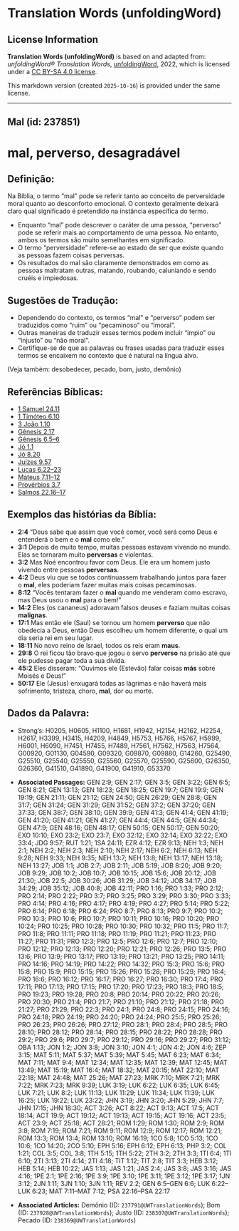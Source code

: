 # Translation Words (unfoldingWord)

## License Information

**Translation Words (unfoldingWord)** is based on and adapted from: _unfoldingWord® Translation Words_, [unfoldingWord](https://unfoldingword.org/utw), 2022, which is licensed under a [CC BY-SA 4.0 license](https://creativecommons.org/licenses/by-sa/4.0/legalcode.en).

This markdown version (created `2025-10-16`) is provided under the same license.



--------------------------------

## Mal (id: 237851)

mal, perverso, desagradável
===========================

Definição:
----------

Na Bíblia, o termo “mal” pode se referir tanto ao conceito de perversidade moral quanto ao desconforto emocional. O contexto geralmente deixará claro qual significado é pretendido na instância específica do termo.

* Enquanto “mal” pode descrever o caráter de uma pessoa, “perverso” pode se referir mais ao comportamento de uma pessoa. No entanto, ambos os termos são muito semelhantes em significado.
* O termo “perversidade” refere\-se ao estado de ser que existe quando as pessoas fazem coisas perversas.
* Os resultados do mal são claramente demonstrados em como as pessoas maltratam outras, matando, roubando, caluniando e sendo cruéis e impiedosas.

Sugestões de Tradução:
----------------------

* Dependendo do contexto, os termos “mal” e “perverso” podem ser traduzidos como “ruim” ou “pecaminoso” ou “imoral”.
* Outras maneiras de traduzir esses termos podem incluir “ímpio” ou “injusto” ou “não moral”.
* Certifique\-se de que as palavras ou frases usadas para traduzir esses termos se encaixem no contexto que é natural na língua alvo.

(Veja também: desobedecer, pecado, bom, justo, demônio)

Referências Bíblicas:
---------------------

* [1 Samuel 24\.11](https://ref.ly/1Sam24:11)
* [1 Timóteo 6\.10](https://ref.ly/1Tim6:10)
* [3 João 1\.10](https://ref.ly/3John1:10)
* [Gênesis 2\.17](https://ref.ly/Gen2:17)
* [Gênesis 6\.5–6](https://ref.ly/Gen6:5-Gen6:6)
* [Jó 1\.1](https://ref.ly/Job1:1)
* [Jó 8\.20](https://ref.ly/Job8:20)
* [Juízes 9\.57](https://ref.ly/Judg9:57)
* [Lucas 6\.22–23](https://ref.ly/Luke6:22-Luke6:23)
* [Mateus 7\.11–12](https://ref.ly/Matt7:11-Matt7:12)
* [Provérbios 3\.7](https://ref.ly/Prov3:7)
* [Salmos 22\.16–17](https://ref.ly/Ps22:16-Ps22:17)

Exemplos das histórias da Bíblia:
---------------------------------

* **2:4** “Deus sabe que assim que você comer, você será como Deus e entenderá o bem e o **mal** como ele.”
* **3:1** Depois de muito tempo, muitas pessoas estavam vivendo no mundo. Elas se tornaram muito **perversas** e violentas.
* **3:2** Mas Noé encontrou favor com Deus. Ele era um homem justo vivendo entre pessoas **perversas**.
* **4:2** Deus viu que se todos continuassem trabalhando juntos para fazer o **mal**, eles poderiam fazer muitas mais coisas pecaminosas.
* **8:12** “Vocês tentaram fazer o **mal** quando me venderam como escravo, mas Deus usou o **mal** para o bem!”
* **14:2** Eles (os cananeus) adoravam falsos deuses e faziam muitas coisas **malignas**.
* **17:1** Mas então ele (Saul) se tornou um homem **perverso** que não obedecia a Deus, então Deus escolheu um homem diferente, o qual um dia seria rei em seu lugar.
* **18:11** No novo reino de Israel, todos os reis eram **maus**.
* **29:8** O rei ficou tão bravo que jogou o servo **perverso** na prisão até que ele pudesse pagar toda a sua dívida.
* **45:2** Eles disseram: “Ouvimos ele (Estevão) falar coisas **más** sobre Moisés e Deus!”
* **50:17** Ele (Jesus) enxugará todas as lágrimas e não haverá mais sofrimento, tristeza, choro, **mal**, dor ou morte.

Dados da Palavra:
-----------------

* Strong’s: H0205, H0605, H1100, H1681, H1942, H2154, H2162, H2254, H2617, H3399, H3415, H4209, H4849, H5753, H5766, H5767, H5999, H6001, H6090, H7451, H7455, H7489, H7561, H7562, H7563, H7564, G00920, G01130, G04590, G09320, G09870, G09880, G14260, G25490, G25510, G25540, G25550, G25560, G25570, G25590, G25600, G26350, G26360, G41510, G41890, G41900, G41910, G53370

* **Associated Passages:** GEN 2:9; GEN 2:17; GEN 3:5; GEN 3:22; GEN 6:5; GEN 8:21; GEN 13:13; GEN 18:23; GEN 18:25; GEN 19:7; GEN 19:9; GEN 19:19; GEN 21:11; GEN 21:12; GEN 24:50; GEN 26:29; GEN 28:8; GEN 31:7; GEN 31:24; GEN 31:29; GEN 31:52; GEN 37:2; GEN 37:20; GEN 37:33; GEN 38:7; GEN 38:10; GEN 39:9; GEN 41:3; GEN 41:4; GEN 41:19; GEN 41:20; GEN 41:21; GEN 41:27; GEN 44:4; GEN 44:5; GEN 44:34; GEN 47:9; GEN 48:16; GEN 48:17; GEN 50:15; GEN 50:17; GEN 50:20; EXO 10:10; EXO 23:2; EXO 23:7; EXO 32:12; EXO 32:14; EXO 32:22; EXO 33:4; JDG 9:57; RUT 1:21; 1SA 24:11; EZR 4:12; EZR 9:13; NEH 1:3; NEH 2:1; NEH 2:2; NEH 2:3; NEH 2:10; NEH 2:17; NEH 6:2; NEH 6:13; NEH 9:28; NEH 9:33; NEH 9:35; NEH 13:7; NEH 13:8; NEH 13:17; NEH 13:18; NEH 13:27; JOB 1:1; JOB 2:7; JOB 2:11; JOB 5:19; JOB 8:20; JOB 9:20; JOB 9:29; JOB 10:2; JOB 10:7; JOB 10:15; JOB 15:6; JOB 20:12; JOB 21:30; JOB 22:5; JOB 30:26; JOB 31:29; JOB 34:12; JOB 34:17; JOB 34:29; JOB 35:12; JOB 40:8; JOB 42:11; PRO 1:16; PRO 1:33; PRO 2:12; PRO 2:14; PRO 2:22; PRO 3:7; PRO 3:25; PRO 3:29; PRO 3:30; PRO 3:33; PRO 4:14; PRO 4:16; PRO 4:17; PRO 4:19; PRO 4:27; PRO 5:14; PRO 5:22; PRO 6:14; PRO 6:18; PRO 6:24; PRO 8:7; PRO 8:13; PRO 9:7; PRO 10:2; PRO 10:3; PRO 10:6; PRO 10:7; PRO 10:11; PRO 10:16; PRO 10:20; PRO 10:24; PRO 10:25; PRO 10:28; PRO 10:30; PRO 10:32; PRO 11:5; PRO 11:7; PRO 11:8; PRO 11:11; PRO 11:18; PRO 11:19; PRO 11:21; PRO 11:23; PRO 11:27; PRO 11:31; PRO 12:3; PRO 12:5; PRO 12:6; PRO 12:7; PRO 12:10; PRO 12:12; PRO 12:13; PRO 12:20; PRO 12:21; PRO 12:26; PRO 13:5; PRO 13:6; PRO 13:9; PRO 13:17; PRO 13:19; PRO 13:21; PRO 13:25; PRO 14:11; PRO 14:16; PRO 14:19; PRO 14:22; PRO 14:32; PRO 15:3; PRO 15:6; PRO 15:8; PRO 15:9; PRO 15:15; PRO 15:26; PRO 15:28; PRO 15:29; PRO 16:4; PRO 16:6; PRO 16:12; PRO 16:17; PRO 16:27; PRO 16:30; PRO 17:4; PRO 17:11; PRO 17:13; PRO 17:15; PRO 17:20; PRO 17:23; PRO 18:3; PRO 18:5; PRO 19:23; PRO 19:28; PRO 20:8; PRO 20:14; PRO 20:22; PRO 20:26; PRO 20:30; PRO 21:4; PRO 21:7; PRO 21:10; PRO 21:12; PRO 21:18; PRO 21:27; PRO 21:29; PRO 22:3; PRO 24:1; PRO 24:8; PRO 24:15; PRO 24:16; PRO 24:18; PRO 24:19; PRO 24:20; PRO 24:24; PRO 25:5; PRO 25:26; PRO 26:23; PRO 26:26; PRO 27:12; PRO 28:1; PRO 28:4; PRO 28:5; PRO 28:10; PRO 28:12; PRO 28:14; PRO 28:15; PRO 28:22; PRO 28:28; PRO 29:2; PRO 29:6; PRO 29:7; PRO 29:12; PRO 29:16; PRO 29:27; PRO 31:12; OBA 1:13; JON 1:2; JON 3:8; JON 3:10; JON 4:1; JON 4:2; JON 4:6; ZEP 3:15; MAT 5:11; MAT 5:37; MAT 5:39; MAT 5:45; MAT 6:23; MAT 6:34; MAT 7:11; MAT 9:4; MAT 12:34; MAT 12:35; MAT 12:39; MAT 12:45; MAT 13:49; MAT 15:19; MAT 16:4; MAT 18:32; MAT 20:15; MAT 22:10; MAT 22:18; MAT 24:48; MAT 25:26; MAT 27:23; MRK 7:10; MRK 7:21; MRK 7:22; MRK 7:23; MRK 9:39; LUK 3:19; LUK 6:22; LUK 6:35; LUK 6:45; LUK 7:21; LUK 8:2; LUK 11:13; LUK 11:29; LUK 11:34; LUK 11:39; LUK 16:25; LUK 19:22; LUK 23:22; JHN 3:19; JHN 3:20; JHN 5:29; JHN 7:7; JHN 17:15; JHN 18:30; ACT 3:26; ACT 8:22; ACT 9:13; ACT 17:5; ACT 18:14; ACT 19:9; ACT 19:12; ACT 19:13; ACT 19:15; ACT 19:16; ACT 23:5; ACT 23:9; ACT 25:18; ACT 28:21; ROM 1:29; ROM 1:30; ROM 2:9; ROM 3:8; ROM 7:19; ROM 7:21; ROM 9:11; ROM 12:9; ROM 12:17; ROM 12:21; ROM 13:3; ROM 13:4; ROM 13:10; ROM 16:19; 1CO 5:8; 1CO 5:13; 1CO 10:6; 1CO 14:20; 2CO 5:10; EPH 5:16; EPH 6:12; EPH 6:13; PHP 3:2; COL 1:21; COL 3:5; COL 3:8; 1TH 5:15; 1TH 5:22; 2TH 3:2; 2TH 3:3; 1TI 6:4; 1TI 6:10; 2TI 3:13; 2TI 4:14; 2TI 4:18; TIT 1:12; TIT 2:8; TIT 3:3; HEB 3:12; HEB 5:14; HEB 10:22; JAS 1:13; JAS 1:21; JAS 2:4; JAS 3:8; JAS 3:16; JAS 4:16; 1PE 2:1; 1PE 2:16; 1PE 3:9; 1PE 3:10; 1PE 3:11; 1PE 3:12; 1PE 3:17; 1JN 3:12; 2JN 1:11; 3JN 1:10; 3JN 1:11; REV 2:2; GEN 6:5–GEN 6:6; LUK 6:22–LUK 6:23; MAT 7:11–MAT 7:12; PSA 22:16–PSA 22:17
* **Associated Articles:** Demônio (ID: `237791@UWTranslationWords`); Bom (ID: `237928@UWTranslationWords`); Justo (ID: `238307@UWTranslationWords`); Pecado (ID: `238369@UWTranslationWords`)

